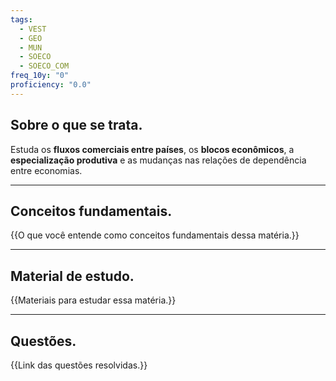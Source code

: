 ```yaml
---
tags:
  - VEST
  - GEO
  - MUN
  - SOECO
  - SOECO_COM
freq_10y: "0"
proficiency: "0.0"
---
```

## Sobre o que se trata.

Estuda os **fluxos comerciais entre países**, os **blocos econômicos**, a **especialização produtiva** e as mudanças nas relações de dependência entre economias.

--- 
## Conceitos fundamentais.

{{O que você entende como conceitos fundamentais dessa matéria.}}

---
## Material de estudo.

{{Materiais para estudar essa matéria.}}

--- 
## Questões.

{{Link das questões resolvidas.}}